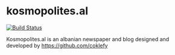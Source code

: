 # kosmopolites.al


[![Build Status](https://travis-ci.org/joemccann/dillinger.svg?branch=master)](https://travis-ci.org/joemccann/dillinger)

Kosmopolites.al is an albanian newspaper and blog designed and developed by https://github.com/coklefy
